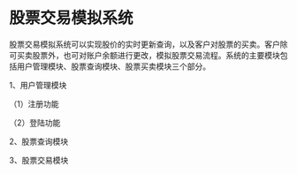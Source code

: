 # 股票交易模拟系统

股票交易模拟系统可以实现股价的实时更新查询，以及客户对股票的买卖。客户除可买卖股票外，也可对账户余额进行更改，模拟股票交易流程。系统的主要模块包括用户管理模块、股票查询模块、股票买卖模块三个部分。

1、用户管理模块 

（1）注册功能  

（2）登陆功能  

2、股票查询模块 

3、股票交易模块 
